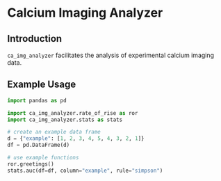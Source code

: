 # Calcium Imaging Analyzer

## Introduction

`ca_img_analyzer` facilitates the analysis of experimental calcium imaging data.

## Example Usage

```python
import pandas as pd

import ca_img_analyzer.rate_of_rise as ror
import ca_img_analyzer.stats as stats

# create an example data frame
d = {"example": [1, 2, 3, 4, 5, 4, 3, 2, 1]}
df = pd.DataFrame(d)

# use example functions
ror.greetings()
stats.auc(df=df, column="example", rule="simpson")
```
